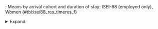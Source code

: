 <div class="tabledetails">

|     |
| --- |
: Means by arrival cohort and duration of stay: ISEI-88 (employed only), Women {#tbl:isei88_res_timeres_f}

<details>
<summary>
Expand
</summary>
<div class="tabwrap">
<table class="scientific medleftstub">
<tr> <td style='text-align: left'></td><td colspan=7 style='text-align:center'><strong>Arrival cohort</strong></td></tr>
<tr> <td style='text-align: left'></td> <td style='text-align: right'><strong>German</strong></td> <td style='text-align: right'><strong>1964-73</strong></td> <td style='text-align: right'><strong>1974-83</strong></td> <td style='text-align: right'><strong>1984-93</strong></td> <td style='text-align: right'><strong>1994-03</strong></td> <td style='text-align: right'><strong>2004-10</strong></td> <td style='text-align: right'><strong>Total</strong></td></tr>
<tr> <td style='text-align: left'></td> <td style='text-align: right'>Mean</td> <td style='text-align: right'>Mean</td> <td style='text-align: right'>Mean</td> <td style='text-align: right'>Mean</td> <td style='text-align: right'>Mean</td> <td style='text-align: right'>Mean</td> <td style='text-align: right'>Mean</td></tr>
<tr> <td style='text-align: left'>1</td> <td style='text-align: right'>47.95</td> <td style='text-align: right'></td> <td style='text-align: right'></td> <td style='text-align: right'>39.86</td> <td style='text-align: right'>42.45</td> <td style='text-align: right'>47.50</td> <td style='text-align: right'>44.44</td></tr>
<tr> <td style='text-align: left'>2</td> <td style='text-align: right'>42.34</td> <td style='text-align: right'></td> <td style='text-align: right'>41.04</td> <td style='text-align: right'>37.63</td> <td style='text-align: right'>40.66</td> <td style='text-align: right'>44.16</td> <td style='text-align: right'>41.17</td></tr>
<tr> <td style='text-align: left'>3</td> <td style='text-align: right'>39.74</td> <td style='text-align: right'></td> <td style='text-align: right'>41.27</td> <td style='text-align: right'>37.38</td> <td style='text-align: right'>39.66</td> <td style='text-align: right'>43.84</td> <td style='text-align: right'>40.38</td></tr>
<tr> <td style='text-align: left'>4</td> <td style='text-align: right'>37.91</td> <td style='text-align: right'></td> <td style='text-align: right'>40.25</td> <td style='text-align: right'>37.55</td> <td style='text-align: right'>38.70</td> <td style='text-align: right'>43.11</td> <td style='text-align: right'>39.50</td></tr>
<tr> <td style='text-align: left'>5</td> <td style='text-align: right'>36.11</td> <td style='text-align: right'></td> <td style='text-align: right'>38.95</td> <td style='text-align: right'>37.24</td> <td style='text-align: right'>38.07</td> <td style='text-align: right'>41.30</td> <td style='text-align: right'>38.33</td></tr>
<tr> <td style='text-align: left'>6</td> <td style='text-align: right'>36.14</td> <td style='text-align: right'></td> <td style='text-align: right'>38.28</td> <td style='text-align: right'>37.31</td> <td style='text-align: right'>38.25</td> <td style='text-align: right'></td> <td style='text-align: right'>37.49</td></tr>
<tr> <td style='text-align: left'>7</td> <td style='text-align: right'>35.79</td> <td style='text-align: right'></td> <td style='text-align: right'>38.85</td> <td style='text-align: right'>36.95</td> <td style='text-align: right'>38.50</td> <td style='text-align: right'></td> <td style='text-align: right'>37.52</td></tr>
<tr> <td style='text-align: left'>8</td> <td style='text-align: right'>36.16</td> <td style='text-align: right'></td> <td style='text-align: right'>35.87</td> <td style='text-align: right'>35.50</td> <td style='text-align: right'>38.66</td> <td style='text-align: right'></td> <td style='text-align: right'>36.55</td></tr>
<tr> <td style='text-align: left'>9</td> <td style='text-align: right'>36.48</td> <td style='text-align: right'></td> <td style='text-align: right'>37.99</td> <td style='text-align: right'>36.09</td> <td style='text-align: right'>38.83</td> <td style='text-align: right'></td> <td style='text-align: right'>37.35</td></tr>
<tr> <td style='text-align: left'>10</td> <td style='text-align: right'>36.46</td> <td style='text-align: right'></td> <td style='text-align: right'>40.57</td> <td style='text-align: right'>36.74</td> <td style='text-align: right'>39.14</td> <td style='text-align: right'></td> <td style='text-align: right'>38.23</td></tr>
<tr> <td style='text-align: left'>11</td> <td style='text-align: right'>36.84</td> <td style='text-align: right'></td> <td style='text-align: right'>36.24</td> <td style='text-align: right'>35.75</td> <td style='text-align: right'>38.55</td> <td style='text-align: right'></td> <td style='text-align: right'>36.84</td></tr>
<tr> <td style='text-align: left'>12</td> <td style='text-align: right'>37.02</td> <td style='text-align: right'>33.60</td> <td style='text-align: right'>36.90</td> <td style='text-align: right'>37.23</td> <td style='text-align: right'>38.05</td> <td style='text-align: right'></td> <td style='text-align: right'>36.56</td></tr>
<tr> <td style='text-align: left'>13</td> <td style='text-align: right'>36.38</td> <td style='text-align: right'>33.63</td> <td style='text-align: right'>37.29</td> <td style='text-align: right'>35.84</td> <td style='text-align: right'></td> <td style='text-align: right'></td> <td style='text-align: right'>35.78</td></tr>
<tr> <td style='text-align: left'>14</td> <td style='text-align: right'>36.33</td> <td style='text-align: right'>33.07</td> <td style='text-align: right'>37.28</td> <td style='text-align: right'>35.96</td> <td style='text-align: right'></td> <td style='text-align: right'></td> <td style='text-align: right'>35.66</td></tr>
<tr> <td style='text-align: left'>15</td> <td style='text-align: right'>36.93</td> <td style='text-align: right'>33.50</td> <td style='text-align: right'>35.44</td> <td style='text-align: right'>35.42</td> <td style='text-align: right'></td> <td style='text-align: right'></td> <td style='text-align: right'>35.32</td></tr>
<tr> <td style='text-align: left'>16</td> <td style='text-align: right'>36.99</td> <td style='text-align: right'>32.71</td> <td style='text-align: right'>36.01</td> <td style='text-align: right'>35.58</td> <td style='text-align: right'></td> <td style='text-align: right'></td> <td style='text-align: right'>35.32</td></tr>
<tr> <td style='text-align: left'>17</td> <td style='text-align: right'>36.62</td> <td style='text-align: right'>33.79</td> <td style='text-align: right'>36.72</td> <td style='text-align: right'>35.93</td> <td style='text-align: right'></td> <td style='text-align: right'></td> <td style='text-align: right'>35.77</td></tr>
<tr> <td style='text-align: left'>18</td> <td style='text-align: right'>37.34</td> <td style='text-align: right'>33.22</td> <td style='text-align: right'>36.24</td> <td style='text-align: right'>36.08</td> <td style='text-align: right'></td> <td style='text-align: right'></td> <td style='text-align: right'>35.72</td></tr>
<tr> <td style='text-align: left'>19</td> <td style='text-align: right'>37.72</td> <td style='text-align: right'>33.67</td> <td style='text-align: right'>35.49</td> <td style='text-align: right'>36.11</td> <td style='text-align: right'></td> <td style='text-align: right'></td> <td style='text-align: right'>35.75</td></tr>
<tr> <td style='text-align: left'>20</td> <td style='text-align: right'>38.26</td> <td style='text-align: right'>32.89</td> <td style='text-align: right'>36.69</td> <td style='text-align: right'>35.16</td> <td style='text-align: right'></td> <td style='text-align: right'></td> <td style='text-align: right'>35.75</td></tr>
<tr> <td style='text-align: left'>21</td> <td style='text-align: right'>38.16</td> <td style='text-align: right'>34.47</td> <td style='text-align: right'>34.33</td> <td style='text-align: right'>35.63</td> <td style='text-align: right'></td> <td style='text-align: right'></td> <td style='text-align: right'>35.65</td></tr>
<tr> <td style='text-align: left'>22</td> <td style='text-align: right'>38.76</td> <td style='text-align: right'>33.60</td> <td style='text-align: right'>35.39</td> <td style='text-align: right'>35.22</td> <td style='text-align: right'></td> <td style='text-align: right'></td> <td style='text-align: right'>35.74</td></tr>
<tr> <td style='text-align: left'>23</td> <td style='text-align: right'>38.76</td> <td style='text-align: right'>34.55</td> <td style='text-align: right'>34.50</td> <td style='text-align: right'></td> <td style='text-align: right'></td> <td style='text-align: right'></td> <td style='text-align: right'>35.94</td></tr>
<tr> <td style='text-align: left'>24</td> <td style='text-align: right'>38.72</td> <td style='text-align: right'>33.80</td> <td style='text-align: right'>35.41</td> <td style='text-align: right'></td> <td style='text-align: right'></td> <td style='text-align: right'></td> <td style='text-align: right'>35.98</td></tr>
<tr> <td style='text-align: left'>25</td> <td style='text-align: right'>38.70</td> <td style='text-align: right'>33.37</td> <td style='text-align: right'>34.76</td> <td style='text-align: right'></td> <td style='text-align: right'></td> <td style='text-align: right'></td> <td style='text-align: right'>35.61</td></tr>
<tr> <td style='text-align: left'>26</td> <td style='text-align: right'>40.70</td> <td style='text-align: right'>33.09</td> <td style='text-align: right'>36.28</td> <td style='text-align: right'></td> <td style='text-align: right'></td> <td style='text-align: right'></td> <td style='text-align: right'>36.69</td></tr>
<tr> <td style='text-align: left'>27</td> <td style='text-align: right'>40.32</td> <td style='text-align: right'>33.88</td> <td style='text-align: right'>36.42</td> <td style='text-align: right'></td> <td style='text-align: right'></td> <td style='text-align: right'></td> <td style='text-align: right'>36.87</td></tr>
<tr> <td style='text-align: left'>28</td> <td style='text-align: right'>40.90</td> <td style='text-align: right'>33.72</td> <td style='text-align: right'>37.10</td> <td style='text-align: right'></td> <td style='text-align: right'></td> <td style='text-align: right'></td> <td style='text-align: right'>37.24</td></tr>
<tr> <td style='text-align: left'>29</td> <td style='text-align: right'>43.20</td> <td style='text-align: right'>34.11</td> <td style='text-align: right'>38.70</td> <td style='text-align: right'></td> <td style='text-align: right'></td> <td style='text-align: right'></td> <td style='text-align: right'>38.67</td></tr>
<tr> <td style='text-align: left'>30</td> <td style='text-align: right'>41.90</td> <td style='text-align: right'>33.57</td> <td style='text-align: right'>35.95</td> <td style='text-align: right'></td> <td style='text-align: right'></td> <td style='text-align: right'></td> <td style='text-align: right'>37.14</td></tr>
<tr> <td style='text-align: left'>Total</td> <td style='text-align: right'>38.52</td> <td style='text-align: right'>33.59</td> <td style='text-align: right'>37.11</td> <td style='text-align: right'>36.46</td> <td style='text-align: right'>39.13</td> <td style='text-align: right'>43.98</td> <td style='text-align: right'>37.28</td></tr>
</table>
</div>
</details>
</div>
